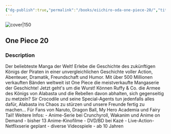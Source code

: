```yaml
---
{"dg-publish":true,"permalink":"/books/eiichiro-oda-one-piece-20/","title":"\"One Piece 20\"","tags":["manga","pirate","Fantasy"]}
---
```




![cover|150](http://books.google.com/books/content?id=kpfMCgAAQBAJ&printsec=frontcover&img=1&zoom=1&edge=curl&source=gbs_api)

## One Piece 20

### Description

Der beliebteste Manga der Welt! Erlebe die Geschichte des zukünftigen Königs der Piraten in einer unvergleichlichen Geschichte voller Action, Abenteuer, Dramatik, Freundschaft und Humor. Mit über 500 Millionen verkauften Bänden weltweit ist One Piece die meistverkaufte Mangaserie der Geschichte! Jetzt geht's um die Wurst! Können Ruffy & Co. die Armee des Königs von Alabasta und die Rebellen davon abhalten, sich gegenseitig zu metzeln? Sir Crocodile und seine Special-Agents tun jedenfalls alles dafür, Alabasta ins Chaos zu stürzen und unsere Freunde fertig zu machen... Für Fans von Naruto, Dragon Ball, My Hero Academia und Fairy Tail! Weitere Infos: - Anime-Serie bei Crunchyroll, Wakanim und Anime on Demand - bisher 13 Anime-Kinofilme - DVD/BD bei Kazé - Live-Action-Netflixserie geplant - diverse Videospiele - ab 10 Jahren
```